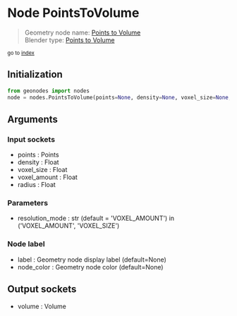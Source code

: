 
# Node PointsToVolume

> Geometry node name: [Points to Volume](https://docs.blender.org/manual/en/latest/modeling/geometry_nodes/point/points_to_volume.html)<br>
  Blender type: [Points to Volume](https://docs.blender.org/api/current/bpy.types.GeometryNodePointsToVolume.html)
  
<sub>go to [index](/docs/index.md)</sub>

## Initialization

```python
from geonodes import nodes
node = nodes.PointsToVolume(points=None, density=None, voxel_size=None, voxel_amount=None, radius=None, resolution_mode='VOXEL_AMOUNT', label=None, node_color=None)
```



## Arguments


### Input sockets

- points : Points
- density : Float
- voxel_size : Float
- voxel_amount : Float
- radius : Float

### Parameters

- resolution_mode : str (default = 'VOXEL_AMOUNT') in ('VOXEL_AMOUNT', 'VOXEL_SIZE')

### Node label

- label : Geometry node display label (default=None)
- node_color : Geometry node color (default=None)

## Output sockets

- volume : Volume
